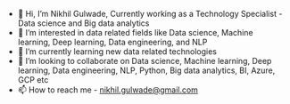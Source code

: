 - 👋 Hi, I’m Nikhil Gulwade, Currently working as a Technology Specialist - Data science and Big data analytics
- 👀 I’m interested in data related fields like Data science, Machine learning, Deep learning, Data engineering, and NLP
- 🌱 I’m currently learning new data related technologies 
- 💞️ I’m looking to collaborate on Data science, Machine learning, Deep learning, Data engineering, NLP, Python, Big data analytics, BI, Azure, GCP etc
- 📫 How to reach me - nikhil.gulwade@gmail.com

<!---
nikhilgulwade/nikhilgulwade is a ✨ special ✨ repository because its `README.md` (this file) appears on your GitHub profile.
You can click the Preview link to take a look at your changes.
--->
